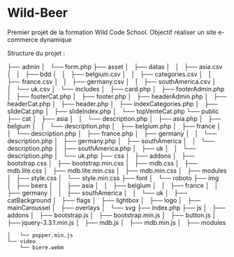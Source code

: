 # Wild-Beer

Premier projet de la formation Wild Code School. Objectif réaliser un site e-commerce dynamique

Structure du projet :

├── admin
│   └── form.php
├── asset
│   ├── datas
│   │   ├── asia.csv
│   │   ├── bdd
│   │   ├── belgium.csv
│   │   ├── categories.csv
│   │   ├── france.csv
│   │   ├── germany.csv
│   │   ├── southAmerica.csv
│   │   └── uk.csv
│   └── includes
│       ├── card.php
│       ├── footerAdmin.php
│       ├── footerCat.php
│       ├── footer.php
│       ├── headerAdmin.php
│       ├── headerCat.php
│       ├── header.php
│       ├── indexCategories.php
│       ├── slideCat.php
│       ├── slideIndex.php
│       └── topVenteCat.php
└── public
    ├── cat
    │   ├── asia
    │   │   └── description.php
    │   ├── asia.php
    │   ├── belgium
    │   │   └── description.php
    │   ├── belgium.php
    │   ├── france
    │   │   └── description.php
    │   ├── france.php
    │   ├── germany
    │   │   └── description.php
    │   ├── germany.php
    │   ├── southAmerica
    │   │   └── description.php
    │   ├── southAmerica.php
    │   ├── uk
    │   │   └── description.php
    │   └── uk.php
    ├── css
    │   ├── addons
    │   ├── bootstrap.css
    │   ├── bootstrap.min.css
    │   ├── mdb.css
    │   ├── mdb.lite.css
    │   ├── mdb.lite.min.css
    │   ├── mdb.min.css
    │   ├── modules
    │   ├── style.css
    │   └── style.min.css
    ├── font
    │   └── roboto
    ├── img
    │   ├── beers
    │   │   ├── asia
    │   │   ├── belgium
    │   │   ├── france
    │   │   ├── germany
    │   │   ├── southAmerica
    │   │   └── uk
    │   ├── catBackground
    │   ├── flags
    │   ├── lightbox
    │   ├── logo
    │   ├── mainCaroussel
    │   ├── overlays
    │   └── svg
    ├── index.php
    ├── js
    │   ├── addons
    │   ├── bootstrap.js
    │   ├── bootstrap.min.js
    │   ├── button.js
    │   ├── jquery-3.3.1.min.js
    │   ├── mdb.js
    │   ├── mdb.min.js
    │   ├── modules

    │   └── popper.min.js
    └── video
        └── biere.webm
       

